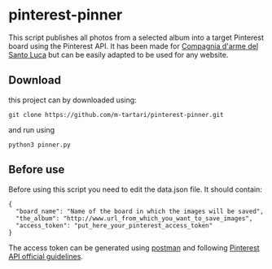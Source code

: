 # pinterest-pinner
This script  publishes all photos from a selected album into a target Pinterest board using the Pinterest API. It has been made for [Compagnia d'arme del Santo Luca](http://www.compagniadarmedelsantoluca.it/) but can be easily adapted to be used for any website.

## Download
this project can by downloaded using:
```
git clone https://github.com/m-tartari/pinterest-pinner.git
```
and run using
```
python3 pinner.py
```

## Before use
Before using this script you need to edit the data.json file. It should contain:
```
{
  "board_name": "Name of the board in which the images will be saved",
  "the_album": "http://www.url_from_which_you_want_to_save_images",
  "access_token": "put_here_your_pinterest_access_token"
}
```
The access token can be generated using [postman](https://www.getpostman.com/) and following [Pinterest API official guidelines](https://developers.pinterest.com/docs/api/overview/).

